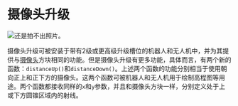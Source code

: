 # 摄像头升级

![还是拍不出照片。](item:computronics:oc_parts@0)

摄像头升级可被安装于带有2级或更高级升级槽位的机器人和无人机中，并为其提供与[摄像头](../block/camera.md)方块相同的功能。但是摄像头升级有更多功能，具体而言，有两个新的函数：`distanceUp()`和`distanceDown()`。上述两个函数的功能分别相当于使用朝向正上和正下方的摄像头。这两个函数可被机器人和无人机用于绘制高程图等用途。两个函数都接收同样的`x`和`y`参数，并且和摄像头方块一样，分别定义处于上或下方圆锥区域内的射线。
